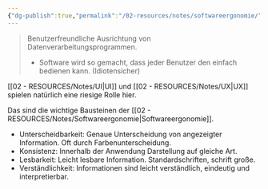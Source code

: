 ```yaml
---
{"dg-publish":true,"permalink":"/02-resources/notes/softwareergonomie/","tags":["#GFN/LF08","#gui"],"noteIcon":"","updated":"2025-09-05T10:12:30.000+02:00"}
---
```


> Benutzerfreundliche Ausrichtung von Datenverarbeitungsprogrammen.
> - Software wird so gemacht, dass jeder Benutzer den einfach bedienen kann. (Idiotensicher)

[[02 - RESOURCES/Notes/UI\|UI]] und [[02 - RESOURCES/Notes/UX\|UX]] spielen natürlich eine riesige Rolle hier.

Das sind die wichtige Bausteinen der [[02 - RESOURCES/Notes/Softwareergonomie\|Softwareergonomie]].

- Unterscheidbarkeit: Genaue Unterscheidung von angezeigter Information. Oft durch Farbenunterscheidung.
- Konsistenz: Innerhalb der Anwendung Darstellung auf gleiche Art.
- Lesbarkeit: Leicht lesbare Information. Standardschriften, schrift große.
- Verständlichkeit: Informationen sind leicht verständlich, eindeutig und interpretierbar.